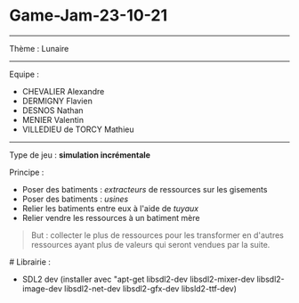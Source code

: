 # Game-Jam-23-10-21
---

Thème : Lunaire 

---

Equipe : 

* CHEVALIER Alexandre
* DERMIGNY Flavien
* DESNOS Nathan
* MENIER Valentin
* VILLEDIEU de TORCY Mathieu

---

Type de jeu : **simulation incrémentale**

Principe : 
* Poser des batiments : *extracteurs* de ressources sur les gisements
* Poser des batiments : *usines*
* Relier les batiments entre eux à l'aide de *tuyaux*
* Relier vendre les ressources à un batiment mère  
    
> But : collecter le plus de ressources pour les transformer en d'autres ressources ayant plus de valeurs qui seront vendues par la suite.

# Librairie :

* SDL2 dev (installer avec "apt-get libsdl2-dev libsdl2-mixer-dev libsdl2-image-dev libsdl2-net-dev libsdl2-gfx-dev libsld2-ttf-dev)
